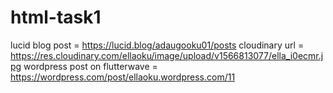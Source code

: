 # html-task1
lucid blog post = https://lucid.blog/adaugooku01/posts
cloudinary url = https://res.cloudinary.com/ellaoku/image/upload/v1566813077/ella_i0ecmr.jpg
wordpress post on flutterwave = https://wordpress.com/post/ellaoku.wordpress.com/11

